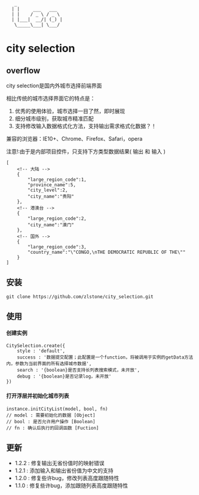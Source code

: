 ```
   _
  | |     ___   ___ 
  | |    / _ \ / _ \
  | |___|  __/| (_) |
   \_____\___| \___/
```
# city selection

## overflow

city selection是国内外城市选择前端界面

相比传统的城市选择界面它的特点是：

1. 优秀的使用体验，城市选择一目了然，即时展现
2. 细分城市级别，获取城市精准匹配
3. 支持修改输入数据格式化方法，支持输出需求格式化数据？！

兼容的浏览器：IE10+、Chrome、Firefox、Safari，opera 

注意!:由于是内部项目控件，只支持下方类型数据结果( 输出 和 输入 ) 

```
[
	<!-- 大陆 -->
	{
		"large_region_code":1,
		"province_name":5,
		"city_level":2,
		"city_name":"贵阳"
	},
	<!-- 港澳台 -->
	{
		"large_region_code":2,
		"city_name":"澳门"
	},
	<!-- 国外 -->
	{
		"large_region_code":3,
		"country_name":"\"CONGO,\nTHE DEMOCRATIC REPUBLIC OF THE\""
	}
]
```

## 安装

```shell
git clone https://github.com/zlstone/city_selection.git
```

## 使用

#### 创建实例
```
CitySelection.create({
	style : 'default',
	success : '数据提交配置；此配置是一个function，将被调用于实例的getData方法内，参数为当前界面的所有选择城市数据',
	search : '{boolean}是否支持长列表搜索模式，未开放',
	debug : '{boolean}是否记录log，未开放'
})
```
#### 打开浮层并初始化城市列表
```
instance.initCityList(model, bool, fn)
// model : 需要初始化的数据 [Object]
// bool : 是否允许用户操作 [Boolean]
// fn : 确认后执行的回调函数 [Fuction]
```

## 更新
* 1.2.2 : 修复输出无省份值时的映射错误
* 1.2.1 : 添加输入和输出省份值为中文的支持
* 1.2.0 : 修复些许bug，修改列表高度跟随特性
* 1.1.0 : 修复些许bug，添加跟随列表高度跟随特性